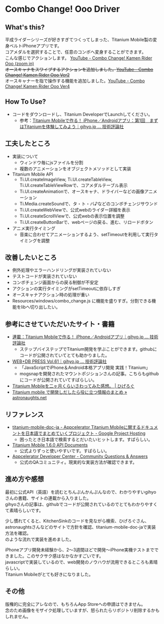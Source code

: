 Combo Change! Ooo Driver
====

What's this?
--------

平成ライダーシリーズが好きすぎてつくってしまった、Titanium Mobile製の変身ベルトiPhoneアプリです。  
コアメダルを選択することで、任意のコンボへ変身することができます。  
こんな感じでアクションします。 [YouTube - Combo Change! Kamen Rider Ooo (zoom in)](http://www.youtube.com/watch?v=T_W2Fq0qTfc)  
<del>オースキャナをスワイプするアクションを追加しました。[YouTube - Combo Change! Kamen Rider Ooo Ver2](http://www.youtube.com/watch?v=TlCTOWZ6FYQ)</del>  
オースキャナーを指で操作する機能を追加しました。[YouTube - Combo Change! Kamen Rider Ooo Ver4](http://www.youtube.com/watch?v=1WStpL5yjwo)

How To Use?
--------

- コードをダウンロードし、Titanium DeveloperでLaunchしてください。
  - 参考：[Titanium Mobileで作る！ iPhone／Androidアプリ：第1回　まずはTitaniumを体験してみよう｜gihyo.jp … 技術評論社](http://gihyo.jp/dev/serial/01/titanium/0001)


工夫したところ
--------


- 実装について
  - ウィンドウ毎にjsファイルを分割
  - 複数のアニメーションをオブジェクトメソッドとして実装
- Titanium Mobile API
  - Ti.UI.createImageView, Ti.UI.createTableView, Ti.UI.createTableViewRowで、コアメダルテーブル表示
  - Ti.UI.createAnimationで、オースキャナ、ドライバーなどの画像アニメーション
  - Ti.Media.createSoundで、タ・ト・バ♪などのコンボチェンジサウンド
  - Ti.UI.createWebViewで、公式webのライダー詳細を表示
  - Ti.UI.createScrollViewで、公式webの表示位置を調整
  - Ti.UI.createButtonBarで、webページの戻る、進む、リロードボタン
- アニメ実行タイミング
  - 音楽に合わせてアニメーションするよう、setTimeoutを利用して実行タイミングを調整


改善したいところ
--------


- 例外処理やエラーハンドリングが実装されていない
- テストコードが実装されていない
- コンボチェンジ画面からの戻る制御が不安定
- アクションの実行タイミングがsetTimeoutに依存しすぎ
- オースキャナアクション時の処理が重い
- Resources/windows/combo_change.js に機能を盛りすぎ。分割できる機能をlibへ切り出したい。

参考にさせていただいたサイト・書籍
--------


- [連載：Titanium Mobileで作る！ iPhone／Androidアプリ｜gihyo.jp … 技術評論社](http://gihyo.jp/dev/serial/01/titanium)
  - ステップバイステップでTitanium開発を学ぶことができます。githubにコードが公開されていてとても助かりました。
- [WEB+DB PRESS Vol.61｜gihyo.jp … 技術評論社](http://gihyo.jp/magazine/wdpress/archive/2011/vol61)
  - 「JavaScriptでiPhone＆Android本格アプリ開発 実践！Titanium」
  - mogsnapを開発されたマウントポジションさんの記事。こちらもgithubにコードが公開されていてすばらしい。
- [Titanium Mobileを二ヶ月くらいさわってみた感想。 | ひげろぐ](http://higelog.brassworks.jp/?p=1342)
- [Titanium mobile で開発しだしたら役に立つ情報のまとめ » astronaughts.net](http://astronaughts.net/?p=336)


リファレンス
--------

- [titanium-mobile-doc-ja - Appcelerator Titanium Mobileに関するドキュメントを日本語でまとめていくプロジェクト - Google Project Hosting](http://code.google.com/p/titanium-mobile-doc-ja/)
  - 困ったとき日本語で検索するとだいたいヒットします。すばらしい。
- [Titanium Mobile 1.6.0 API Documents](http://tidocs.com/mobile/1.6.0/)
  - 公式よりずっと使いやすいです。すばらしい。
- [Appcelerator Developer Center - Community Questions & Answers](http://developer.appcelerator.com/questions/created)
  - 公式のQAコミュニティ。現実的な実装方法が確認できます。


進め方や感想
--------

最初に公式API（英語）を読むとちんぷんかんぷんなので、わかりやすいgihyoさんの書籍、サイトの連載から入りました。  
gihyoさんの記事は、githubでコードが公開されているのでとてもわかりやすくて素晴らしいです。  

少し慣れてくると、KitchenSinkのコードを見ながら検索、ひげろぐさん、astronaughtsさんなどのサイトで方針を確認、titanium-mobile-doc-jaで実装方法を確認。  
のような流れで実装を進めました。  

iPhoneアプリ開発未経験から、2〜3週間ほどで開発〜iPhone実機テストまでできました。このサクサク感はなかなかすごいです。  
javascriptで実装しているので、web開発のノウハウが流用できるところも素晴らしい。  
Titanium Mobileがとても好きになりました。


その他
--------

版権的に完全にアレなので、もちろんApp Storeへの申請はできません。  
念のため画像をモザイク処理していますが、怒られたらリポジトリ削除するかもしれません。  
